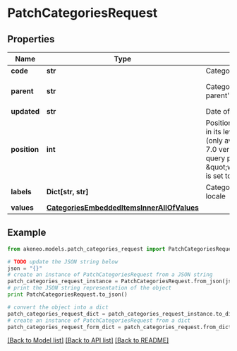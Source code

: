 # PatchCategoriesRequest


## Properties
Name | Type | Description | Notes
------------ | ------------- | ------------- | -------------
**code** | **str** | Category code | 
**parent** | **str** | Category code of the parent&#39;s category | [optional] [default to 'null']
**updated** | **str** | Date of the last update | [optional] 
**position** | **int** | Position of the category in its level, start from 1 (only available since the 7.0 version and when query parameter \&quot;with_position\&quot; is set to \&quot;true\&quot;) | [optional] 
**labels** | **Dict[str, str]** | Category labels for each locale | [optional] 
**values** | [**CategoriesEmbeddedItemsInnerAllOfValues**](CategoriesEmbeddedItemsInnerAllOfValues.md) |  | [optional] 

## Example

```python
from akeneo.models.patch_categories_request import PatchCategoriesRequest

# TODO update the JSON string below
json = "{}"
# create an instance of PatchCategoriesRequest from a JSON string
patch_categories_request_instance = PatchCategoriesRequest.from_json(json)
# print the JSON string representation of the object
print PatchCategoriesRequest.to_json()

# convert the object into a dict
patch_categories_request_dict = patch_categories_request_instance.to_dict()
# create an instance of PatchCategoriesRequest from a dict
patch_categories_request_form_dict = patch_categories_request.from_dict(patch_categories_request_dict)
```
[[Back to Model list]](../README.md#documentation-for-models) [[Back to API list]](../README.md#documentation-for-api-endpoints) [[Back to README]](../README.md)


